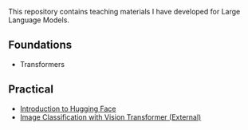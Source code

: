 This repository contains teaching materials I have developed for Large Language Models.

## Foundations
- Transformers

## Practical
- <a href="https://colab.research.google.com/github/Cyntwikip/Machine-Learning/blob/main/huggingface_intro.ipynb">Introduction to Hugging Face</a>
- <a href="https://colab.research.google.com/github/keras-team/keras-io/blob/master/examples/vision/ipynb/image_classification_with_vision_transformer.ipynb">Image Classification with Vision Transformer (External)</a>
